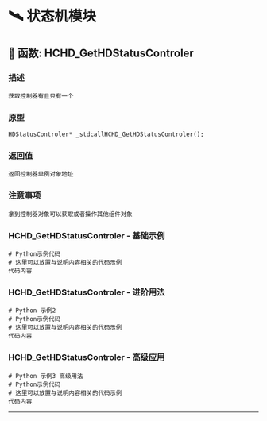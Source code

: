 # 🛰️ 状态机模块
## 📌 函数: HCHD_GetHDStatusControler
### 描述
```
获取控制器有且只有一个
```
### 原型
```
HDStatusControler* _stdcallHCHD_GetHDStatusControler();
```
### 返回值
```
返回控制器单例对象地址
```
### 注意事项
```
拿到控制器对象可以获取或者操作其他组件对象
```
### HCHD_GetHDStatusControler - 基础示例
```
# Python示例代码
# 这里可以放置与说明内容相关的代码示例
代码内容
```
### HCHD_GetHDStatusControler - 进阶用法
```
# Python 示例2
# Python示例代码
# 这里可以放置与说明内容相关的代码示例
代码内容
```
### HCHD_GetHDStatusControler - 高级应用
```
# Python 示例3 高级用法
# Python示例代码
# 这里可以放置与说明内容相关的代码示例
代码内容
```

---
